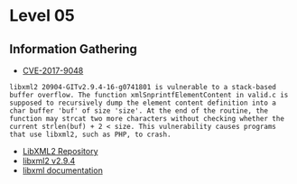 # Level 05

## Information Gathering

- [CVE-2017-9048](https://nvd.nist.gov/vuln/detail/CVE-2017-9048)
```
libxml2 20904-GITv2.9.4-16-g0741801 is vulnerable to a stack-based buffer overflow. The function xmlSnprintfElementContent in valid.c is supposed to recursively dump the element content definition into a char buffer 'buf' of size 'size'. At the end of the routine, the function may strcat two more characters without checking whether the current strlen(buf) + 2 < size. This vulnerability causes programs that use libxml2, such as PHP, to crash.
```

- [LibXML2 Repository](https://gitlab.gnome.org/GNOME/libxml2)
- [libxml2 v2.9.4](https://gitlab.gnome.org/GNOME/libxml2/-/archive/v2.9.4/libxml2-v2.9.4.tar.gz)
- [libxml documentation](https://gitlab.gnome.org/GNOME/libxml2/-/wikis/home)

